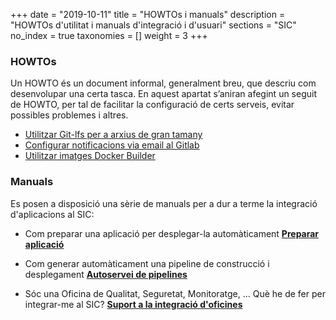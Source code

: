 +++
date        = "2019-10-11"
title       = "HOWTOs i manuals"
description = "HOWTOs d'utilitat i manuals d'integració i d'usuari"
sections    = "SIC"
no_index 	= true
taxonomies  = []
weight 		= 3
+++

### HOWTOs

Un HOWTO és un document informal, generalment breu, que descriu com desenvolupar una certa tasca.
En aquest apartat s’aniran afegint un seguit de HOWTO, per tal de facilitar la configuració de certs serveis, evitar possibles problemes i altres.

- [Utilitzar Git-lfs per a arxius de gran tamany](/howtos/2019-10-09-sic-Howto-Git-lfs)
- [Configurar notificacions via email al Gitlab](/howtos/2019-10-09-sic-Howto-Gitlab-Mail)
- [Utilitzar imatges Docker Builder](/howtos/2020-06-26-SIC-Howto-utilitzar-imatges-docker-builder)


### Manuals
Es posen a disposició una sèrie de manuals per a dur a terme la integració d'aplicacions al SIC:

* Com preparar una aplicació per desplegar-la automàticament
  [**Preparar aplicació**](sic-welcome-pack/preparar-aplicacio/)

* Com generar automàticament una pipeline de construcció i desplegament
  [**Autoservei de pipelines**](sic-serveis/autoservei-pipelines/)

* Sóc una Oficina de Qualitat, Seguretat, Monitoratge, ... Què he de fer per integrar-me al SIC?
  [**Suport a la integració d'oficines**](/documentacio/oficines/)

